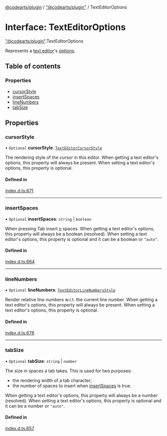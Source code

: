 [@codearts/plugin](../README.md) / ["@codearts/plugin"](../modules/_codearts_plugin_.md) / TextEditorOptions

# Interface: TextEditorOptions

["@codearts/plugin"](../modules/_codearts_plugin_.md).TextEditorOptions

Represents a [text editor](codearts_plugin_.TextEditor.md)'s [options](codearts_plugin_.TextEditor.md#options).

## Table of contents

### Properties

- [cursorStyle](codearts_plugin_.TextEditorOptions.md#cursorstyle)
- [insertSpaces](codearts_plugin_.TextEditorOptions.md#insertspaces)
- [lineNumbers](codearts_plugin_.TextEditorOptions.md#linenumbers)
- [tabSize](codearts_plugin_.TextEditorOptions.md#tabsize)

## Properties

### cursorStyle

• `Optional` **cursorStyle**: [`TextEditorCursorStyle`](../enums/codearts_plugin_.TextEditorCursorStyle.md)

The rendering style of the cursor in this editor.
When getting a text editor's options, this property will always be present.
When setting a text editor's options, this property is optional.

#### Defined in

[index.d.ts:671](https://github.com/huaweicloud/cloudide-plugin-api/blob/5055bbd/index.d.ts#L671)

___

### insertSpaces

• `Optional` **insertSpaces**: `string` \| `boolean`

When pressing Tab insert [n](codearts_plugin_.TextEditorOptions.md#tabsize) spaces.
When getting a text editor's options, this property will always be a boolean (resolved).
When setting a text editor's options, this property is optional and it can be a boolean or `"auto"`.

#### Defined in

[index.d.ts:664](https://github.com/huaweicloud/cloudide-plugin-api/blob/5055bbd/index.d.ts#L664)

___

### lineNumbers

• `Optional` **lineNumbers**: [`TextEditorLineNumbersStyle`](../enums/codearts_plugin_.TextEditorLineNumbersStyle.md)

Render relative line numbers w.r.t. the current line number.
When getting a text editor's options, this property will always be present.
When setting a text editor's options, this property is optional.

#### Defined in

[index.d.ts:678](https://github.com/huaweicloud/cloudide-plugin-api/blob/5055bbd/index.d.ts#L678)

___

### tabSize

• `Optional` **tabSize**: `string` \| `number`

The size in spaces a tab takes. This is used for two purposes:
 - the rendering width of a tab character;
 - the number of spaces to insert when [insertSpaces](codearts_plugin_.TextEditorOptions.md#insertspaces) is true.

When getting a text editor's options, this property will always be a number (resolved).
When setting a text editor's options, this property is optional and it can be a number or `"auto"`.

#### Defined in

[index.d.ts:657](https://github.com/huaweicloud/cloudide-plugin-api/blob/5055bbd/index.d.ts#L657)
